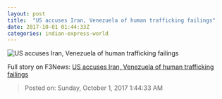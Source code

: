 ```yaml
---
layout: post
title:  "US accuses Iran, Venezuela of human trafficking failings"
date: 2017-10-01 01:44:33Z
categories: indian-express-world
---
```


![US accuses Iran, Venezuela of human trafficking failings](http://images.indianexpress.com/2017/06/trafficking-759.jpg?w=759)




Full story on F3News: [US accuses Iran, Venezuela of human trafficking failings](http://www.f3nws.com/n/nX3xSJ)

> Posted on: Sunday, October 1, 2017 1:44:33 AM
